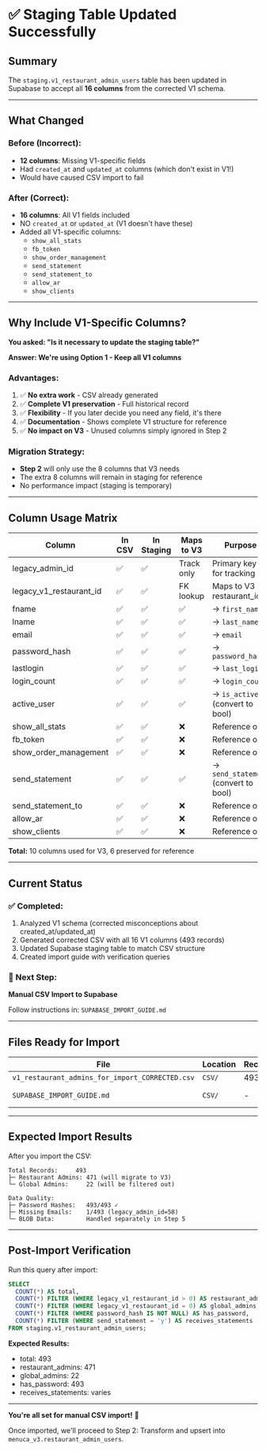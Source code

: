 # ✅ Staging Table Updated Successfully

## Summary

The `staging.v1_restaurant_admin_users` table has been updated in Supabase to accept all **16 columns** from the corrected V1 schema.

---

## What Changed

### Before (Incorrect):
- **12 columns**: Missing V1-specific fields
- Had `created_at` and `updated_at` columns (which don't exist in V1!)
- Would have caused CSV import to fail

### After (Correct):
- **16 columns**: All V1 fields included
- NO `created_at` or `updated_at` (V1 doesn't have these)
- Added all V1-specific columns:
  - `show_all_stats`
  - `fb_token`
  - `show_order_management`
  - `send_statement`
  - `send_statement_to`
  - `allow_ar`
  - `show_clients`

---

## Why Include V1-Specific Columns?

**You asked: "Is it necessary to update the staging table?"**

**Answer: We're using Option 1 - Keep all V1 columns**

### Advantages:
1. ✅ **No extra work** - CSV already generated
2. ✅ **Complete V1 preservation** - Full historical record
3. ✅ **Flexibility** - If you later decide you need any field, it's there
4. ✅ **Documentation** - Shows complete V1 structure for reference
5. ✅ **No impact on V3** - Unused columns simply ignored in Step 2

### Migration Strategy:
- **Step 2** will only use the 8 columns that V3 needs
- The extra 8 columns will remain in staging for reference
- No performance impact (staging is temporary)

---

## Column Usage Matrix

| Column | In CSV | In Staging | Maps to V3 | Purpose |
|--------|--------|------------|------------|---------|
| legacy_admin_id | ✅ | ✅ | Track only | Primary key for tracking |
| legacy_v1_restaurant_id | ✅ | ✅ | FK lookup | Maps to V3 restaurant_id |
| fname | ✅ | ✅ | ✅ | → `first_name` |
| lname | ✅ | ✅ | ✅ | → `last_name` |
| email | ✅ | ✅ | ✅ | → `email` |
| password_hash | ✅ | ✅ | ✅ | → `password_hash` |
| lastlogin | ✅ | ✅ | ✅ | → `last_login` |
| login_count | ✅ | ✅ | ✅ | → `login_count` |
| active_user | ✅ | ✅ | ✅ | → `is_active` (convert to bool) |
| show_all_stats | ✅ | ✅ | ❌ | Reference only |
| fb_token | ✅ | ✅ | ❌ | Reference only |
| show_order_management | ✅ | ✅ | ❌ | Reference only |
| send_statement | ✅ | ✅ | ✅ | → `send_statement` (convert to bool) |
| send_statement_to | ✅ | ✅ | ❌ | Reference only |
| allow_ar | ✅ | ✅ | ❌ | Reference only |
| show_clients | ✅ | ✅ | ❌ | Reference only |

**Total:** 10 columns used for V3, 6 preserved for reference

---

## Current Status

### ✅ Completed:
1. Analyzed V1 schema (corrected misconceptions about created_at/updated_at)
2. Generated corrected CSV with all 16 V1 columns (493 records)
3. Updated Supabase staging table to match CSV structure
4. Created import guide with verification queries

### 🔄 Next Step:
**Manual CSV Import to Supabase**

Follow instructions in: `SUPABASE_IMPORT_GUIDE.md`

---

## Files Ready for Import

| File | Location | Records | Columns | Status |
|------|----------|---------|---------|--------|
| `v1_restaurant_admins_for_import_CORRECTED.csv` | `CSV/` | 493 | 16 | ✅ Ready |
| `SUPABASE_IMPORT_GUIDE.md` | `CSV/` | - | - | ✅ Instructions |

---

## Expected Import Results

After you import the CSV:

```
Total Records:     493
├─ Restaurant Admins: 471 (will migrate to V3)
└─ Global Admins:     22 (will be filtered out)

Data Quality:
├─ Password Hashes:   493/493 ✓
├─ Missing Emails:    1/493 (legacy_admin_id=58)
└─ BLOB Data:         Handled separately in Step 5
```

---

## Post-Import Verification

Run this query after import:

```sql
SELECT 
  COUNT(*) AS total,
  COUNT(*) FILTER (WHERE legacy_v1_restaurant_id > 0) AS restaurant_admins,
  COUNT(*) FILTER (WHERE legacy_v1_restaurant_id = 0) AS global_admins,
  COUNT(*) FILTER (WHERE password_hash IS NOT NULL) AS has_password,
  COUNT(*) FILTER (WHERE send_statement = 'y') AS receives_statements
FROM staging.v1_restaurant_admin_users;
```

**Expected Results:**
- total: 493
- restaurant_admins: 471
- global_admins: 22
- has_password: 493
- receives_statements: varies

---

**You're all set for manual CSV import!** 🚀

Once imported, we'll proceed to Step 2: Transform and upsert into `menuca_v3.restaurant_admin_users`.

